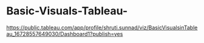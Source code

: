 # Basic-Visuals-Tableau-

https://public.tableau.com/app/profile/shruti.sunnad/viz/BasicVisualsinTableau_16728557649030/Dashboard1?publish=yes
